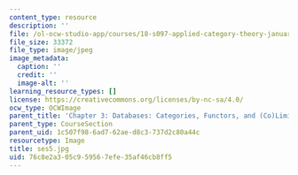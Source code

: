 ```yaml
---
content_type: resource
description: ''
file: /ol-ocw-studio-app/courses/18-s097-applied-category-theory-january-iap-2019/76c8e2a305c959567efe35af46cb8ff5_ses5.jpg
file_size: 33372
file_type: image/jpeg
image_metadata:
  caption: ''
  credit: ''
  image-alt: ''
learning_resource_types: []
license: https://creativecommons.org/licenses/by-nc-sa/4.0/
ocw_type: OCWImage
parent_title: 'Chapter 3: Databases: Categories, Functors, and (Co)Limits'
parent_type: CourseSection
parent_uid: 1c507f98-6ad7-62ae-d8c3-737d2c80a44c
resourcetype: Image
title: ses5.jpg
uid: 76c8e2a3-05c9-5956-7efe-35af46cb8ff5
---
```

